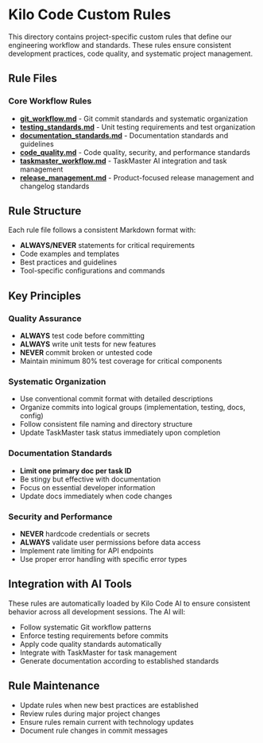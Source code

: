 # Kilo Code Custom Rules

This directory contains project-specific custom rules that define our engineering workflow and standards. These rules ensure consistent development practices, code quality, and systematic project management.

## Rule Files

### Core Workflow Rules
- **[git_workflow.md](./git_workflow.md)** - Git commit standards and systematic organization
- **[testing_standards.md](./testing_standards.md)** - Unit testing requirements and test organization
- **[documentation_standards.md](./documentation_standards.md)** - Documentation standards and guidelines
- **[code_quality.md](./code_quality.md)** - Code quality, security, and performance standards
- **[taskmaster_workflow.md](./taskmaster_workflow.md)** - TaskMaster AI integration and task management
- **[release_management.md](./release_management.md)** - Product-focused release management and changelog standards

## Rule Structure

Each rule file follows a consistent Markdown format with:
- **ALWAYS/NEVER** statements for critical requirements
- Code examples and templates
- Best practices and guidelines
- Tool-specific configurations and commands

## Key Principles

### Quality Assurance
- **ALWAYS** test code before committing
- **ALWAYS** write unit tests for new features
- **NEVER** commit broken or untested code
- Maintain minimum 80% test coverage for critical components

### Systematic Organization
- Use conventional commit format with detailed descriptions
- Organize commits into logical groups (implementation, testing, docs, config)
- Follow consistent file naming and directory structure
- Update TaskMaster task status immediately upon completion

### Documentation Standards
- **Limit one primary doc per task ID**
- Be stingy but effective with documentation
- Focus on essential developer information
- Update docs immediately when code changes

### Security and Performance
- **NEVER** hardcode credentials or secrets
- **ALWAYS** validate user permissions before data access
- Implement rate limiting for API endpoints
- Use proper error handling with specific error types

## Integration with AI Tools

These rules are automatically loaded by Kilo Code AI to ensure consistent behavior across all development sessions. The AI will:
- Follow systematic Git workflow patterns
- Enforce testing requirements before commits
- Apply code quality standards automatically
- Integrate with TaskMaster for task management
- Generate documentation according to established standards

## Rule Maintenance

- Update rules when new best practices are established
- Review rules during major project changes
- Ensure rules remain current with technology updates
- Document rule changes in commit messages